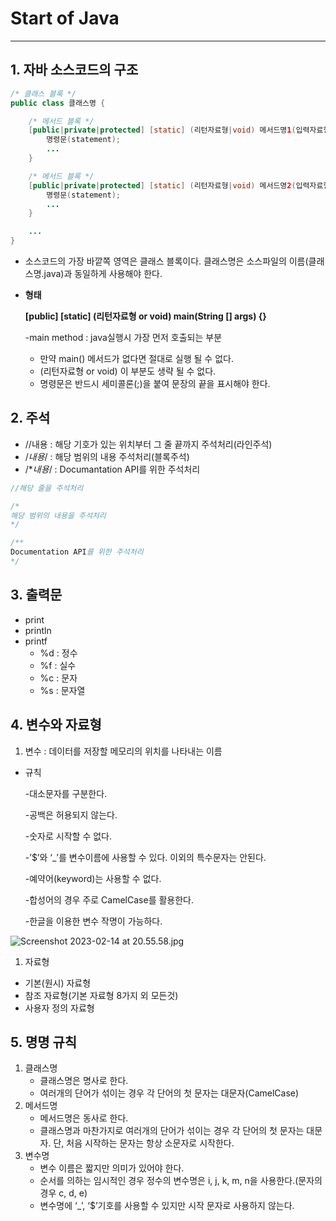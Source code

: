 # Start of Java

---

## 1. 자바 소스코드의 구조

```java
/* 클래스 블록 */
public class 클래스명 {

    /* 메서드 블록 */
    [public|private|protected] [static] (리턴자료형|void) 메서드명1(입력자료형 매개변수, ...) {
        명령문(statement);
        ...
    }

    /* 메서드 블록 */
    [public|private|protected] [static] (리턴자료형|void) 메서드명2(입력자료형 매개변수, ...) {
        명령문(statement);
        ...
    }

    ...
}
```

- 소스코드의 가장 바깥쪽 영역은 클래스 블록이다. 클래스명은 소스파일의 이름(클래스명.java)과 동일하게 사용해야 한다.
- **형태**
    
    **[public] [static] (리턴자료형 or void) main(String [] args) {}**
    
    -main method : java실행시 가장 먼저 호출되는 부분
    
    - 만약 main() 메서드가 없다면 절대로 실행 될 수 없다.
    - (리턴자료형 or void) 이 부분도 생략 될 수 없다.
    - 명령문은 반드시 세미콜론(;)을 붙여 문장의 끝을 표시해야 한다.

## 2. 주석

- //내용 : 해당 기호가 있는 위치부터 그 줄 끝까지 주석처리(라인주석)
- /*내용*/ : 해당 범위의 내용 주석처리(블록주석)
- /**내용*/ : Documantation API를 위한 주석처리

```java
//해당 줄을 주석처리

/*
해당 범위의 내용을 주석처리
*/

/**
Documentation API를 위한 주석처리
*/
```

## 3. 출력문

- print
- println
- printf
    - %d : 정수
    - %f : 실수
    - %c : 문자
    - %s : 문자열

## 4. 변수와 자료형

1. 변수 : 데이터를 저장할 메모리의 위치를 나타내는 이름
- 규칙
    
    -대소문자를 구분한다.
    
    -공백은 허용되지 않는다.
    
    -숫자로 시작할 수 없다.
    
    -’$’와 ‘_’를 변수이름에 사용할 수 있다. 이외의 특수문자는 안된다.
    
    -예약어(keyword)는 사용할 수 없다.
    
    -합성어의 경우 주로 CamelCase를 활용한다.
    
    -한글을 이용한 변수 작명이 가능하다.
    

![Screenshot 2023-02-14 at 20.55.58.jpg](Start%20of%20Java%2033d51ee092984fd3ad060240a89bb456/Screenshot_2023-02-14_at_20.55.58.jpg)

1. 자료형
- 기본(원시) 자료형
- 참조 자료형(기본 자료형 8가지 외 모든것)
- 사용자 정의 자료형

## 5. 명명 규칙

1. 클래스명
    - 클래스명은 명사로 한다.
    - 여러개의 단어가 섞이는 경우 각 단어의 첫 문자는 대문자(CamelCase)
2. 메서드명
    - 메서드명은 동사로 한다.
    - 클래스명과 마찬가지로 여러개의 단어가 섞이는 경우 각 단어의 첫 문자는 대문자. 단, 처음 시작하는 문자는 항상 소문자로 시작한다.
3. 변수명
    - 변수 이름은 짧지만 의미가 있어야 한다.
    - 순서를 의하는 임시적인 경우 정수의 변수명은 i, j, k, m, n을 사용한다.(문자의 경우 c, d, e)
    - 변수명에 ‘_’, ‘$’기호를 사용할 수 있지만 시작 문자로 사용하지 않는다.